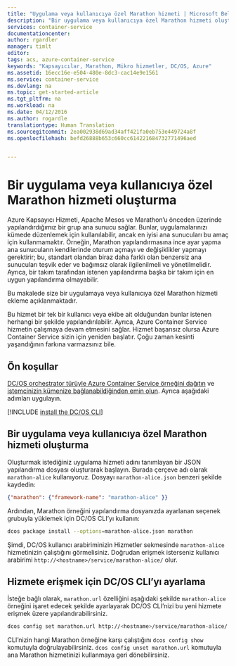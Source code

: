 ```yaml
---
title: "Uygulama veya kullanıcıya özel Marathon hizmeti | Microsoft Belgeleri"
description: "Bir uygulama veya kullanıcıya özel Marathon hizmeti oluşturma"
services: container-service
documentationcenter: 
author: rgardler
manager: timlt
editor: 
tags: acs, azure-container-service
keywords: "Kapsayıcılar, Marathon, Mikro hizmetler, DC/OS, Azure"
ms.assetid: 16ecc16e-e504-480e-8dc3-cac14e9e1561
ms.service: container-service
ms.devlang: na
ms.topic: get-started-article
ms.tgt_pltfrm: na
ms.workload: na
ms.date: 04/12/2016
ms.author: rogardle
translationtype: Human Translation
ms.sourcegitcommit: 2ea002938d69ad34aff421fa0eb753e449724a8f
ms.openlocfilehash: befd26888b653c660cc614221684732771496aed


---
```

# <a name="create-an-application-or-userspecific-marathon-service"></a>Bir uygulama veya kullanıcıya özel Marathon hizmeti oluşturma
Azure Kapsayıcı Hizmeti, Apache Mesos ve Marathon’u önceden üzerinde yapılandırdığımız bir grup ana sunucu sağlar. Bunlar, uygulamalarınızı kümede düzenlemek için kullanılabilir, ancak en iyisi ana sunucuları bu amaç için kullanmamaktır. Örneğin, Marathon yapılandırmasına ince ayar yapma ana sunucuların kendilerinde oturum açmayı ve değişiklikler yapmayı gerektirir; bu, standart olandan biraz daha farklı olan benzersiz ana sunucuları teşvik eder ve bağımsız olarak ilgilenilmeli ve yönetilmelidir. Ayrıca, bir takım tarafından istenen yapılandırma başka bir takım için en uygun yapılandırma olmayabilir.

Bu makalede size bir uygulamaya veya kullanıcıya özel Marathon hizmeti ekleme açıklanmaktadır.

Bu hizmet bir tek bir kullanıcı veya ekibe ait olduğundan bunlar istenen herhangi bir şekilde yapılandırılabilir. Ayrıca, Azure Container Service hizmetin çalışmaya devam etmesini sağlar. Hizmet başarısız olursa Azure Container Service sizin için yeniden başlatır. Çoğu zaman kesinti yaşandığının farkına varmazsınız bile.

## <a name="prerequisites"></a>Ön koşullar
[DC/OS orchestrator türüyle Azure Container Service örneğini dağıtın](container-service-deployment.md) ve [istemcinizin kümenize bağlanabildiğinden emin olun](container-service-connect.md). Ayrıca aşağıdaki adımları uygulayın.

[!INCLUDE [install the DC/OS CLI](../../includes/container-service-install-dcos-cli-include.md)]

## <a name="create-an-application-or-userspecific-marathon-service"></a>Bir uygulama veya kullanıcıya özel Marathon hizmeti oluşturma
Oluşturmak istediğiniz uygulama hizmeti adını tanımlayan bir JSON yapılandırma dosyası oluşturarak başlayın. Burada çerçeve adı olarak `marathon-alice` kullanıyoruz. Dosyayı `marathon-alice.json` benzeri şekilde kaydedin:

```json
{"marathon": {"framework-name": "marathon-alice" }}
```

Ardından, Marathon örneğini yapılandırma dosyanızda ayarlanan seçenek grubuyla yüklemek için DC/OS CLI’yı kullanın:

```bash
dcos package install --options=marathon-alice.json marathon
```

Şimdi, DC/OS kullanıcı arabiriminizin Hizmetler sekmesinde `marathon-alice` hizmetinizin çalıştığını görmelisiniz. Doğrudan erişmek isterseniz kullanıcı arabirimi `http://<hostname>/service/marathon-alice/` olur.

## <a name="set-the-dcos-cli-to-access-the-service"></a>Hizmete erişmek için DC/OS CLI’yı ayarlama
İsteğe bağlı olarak, `marathon.url` özelliğini aşağıdaki şekilde `marathon-alice` örneğini işaret edecek şekilde ayarlayarak DC/OS CLI’nizi bu yeni hizmete erişmek üzere yapılandırabilirsiniz.

```bash
dcos config set marathon.url http://<hostname>/service/marathon-alice/
```

CLI’nizin hangi Marathon örneğine karşı çalıştığını `dcos config show` komutuyla doğrulayabilirsiniz. `dcos config unset marathon.url` komutuyla ana Marathon hizmetinizi kullanmaya geri dönebilirsiniz.




<!--HONumber=Nov16_HO2-->


